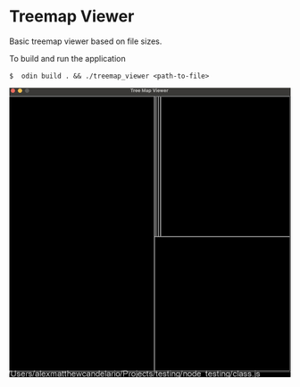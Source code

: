 # Treemap Viewer

Basic treemap viewer based on file sizes.


To build and run the application
```
$  odin build . && ./treemap_viewer <path-to-file> 
```
![Desktop View](https://github.com/candtechsoftware/treemap_viewer/blob/master/assets/view.png)
